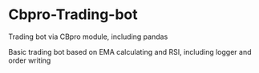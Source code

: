 # Cbpro-Trading-bot
Trading bot via CBpro module, including pandas


Basic trading bot based on  EMA calculating and RSI, including logger and order writing
